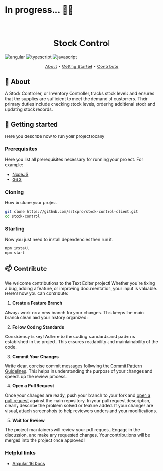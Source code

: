 [JAVASCRIPT__BADGE]: https://img.shields.io/badge/Javascript-000?style=for-the-badge&logo=javascript
[TYPESCRIPT__BADGE]: https://img.shields.io/badge/typescript-D4FAFF?style=for-the-badge&logo=typescript
[ANGULAR__BADGE]: https://img.shields.io/badge/Angular-red?style=for-the-badge&logo=angular
[PROJECT__BADGE]: https://img.shields.io/badge/📱Visit_this_project-000?style=for-the-badge&logo=project

# In progress... 🚧🚧
<br/>
<h1 align="center" style="font-weight: bold;">Stock Control</h1>

![angular][ANGULAR__BADGE]
![typescript][TYPESCRIPT__BADGE]
![javascript][JAVASCRIPT__BADGE]

<p align="center">
 <a href="#about">About</a> • 
 <a href="#started">Getting Started</a> • 
 <a href="#contribute">Contribute</a>
</p>

<h2 id="about">📌 About</h2>

A Stock Controller, or Inventory Controller, tracks stock levels and ensures that the supplies are sufficient to meet the demand of customers. Their primary duties include checking stock levels, ordering additional stock and updating stock records.

<h2 id="started">🚀 Getting started</h2>

Here you describe how to run your project locally

<h3>Prerequisites</h3>

Here you list all prerequisites necessary for running your project. For example:

- [NodeJS](https://github.com/)
- [Git 2](https://github.com)

<h3>Cloning</h3>

How to clone your project

```bash
git clone https://github.com/setxpro/stock-control-client.git
cd stock-control
```

<h3>Starting</h3>

Now you just need to install dependencies then run it.

```bash
npm install
npm start
```


<h2 id="contribute">📫 Contribute</h2>

We welcome contributions to the Text Editor project! Whether you're fixing a bug, adding a feature, or improving documentation, your input is valuable. Here's how you can contribute:


1. **Create a Feature Branch**

Always work on a new branch for your changes. This keeps the main branch clean and your history organized:

2. **Follow Coding Standards**

Consistency is key! Adhere to the coding standards and patterns established in the project. This ensures readability and maintainability of the code.

3. **Commit Your Changes**

Write clear, concise commit messages following the [Commit Pattern Guidelines](https://gist.github.com/joshbuchea/6f47e86d2510bce28f8e7f42ae84c716). This helps in understanding the purpose of your changes and speeds up the review process.

4. **Open a Pull Request**

Once your changes are ready, push your branch to your fork and [open a pull request](https://www.atlassian.com/br/git/tutorials/making-a-pull-request) against the main repository. In your pull request description, clearly describe the problem solved or feature added. If your changes are visual, attach screenshots to help reviewers understand your modifications.

5. **Wait for Review**

The project maintainers will review your pull request. Engage in the discussion, and make any requested changes. Your contributions will be merged into the project once approved!

<h3>Helpful links</h3>

- [Angular 16 Docs](https://angular.dev/)
